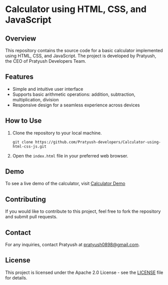 # Calculator using HTML, CSS, and JavaScript

## Overview
This repository contains the source code for a basic calculator implemented using HTML, CSS, and JavaScript. The project is developed by Pratyush, the CEO of Pratyush Developers Team.

## Features
- Simple and intuitive user interface
- Supports basic arithmetic operations: addition, subtraction, multiplication, division
- Responsive design for a seamless experience across devices

## How to Use
1. Clone the repository to your local machine.
   ```
   git clone https://github.com/Pratyush-developers/Calculator-using-html-css-js.git
   ```
2. Open the `index.html` file in your preferred web browser.

## Demo
To see a live demo of the calculator, visit [Calculator Demo](https://replit.com/@pkcanva123/Calculator-using-html-css-js)

## Contributing
If you would like to contribute to this project, feel free to fork the repository and submit pull requests.

## Contact
For any inquiries, contact Pratyush at pratyush0898@gmail.com.

## License
This project is licensed under the Apache 2.0 License - see the [LICENSE](LICENSE) file for details.
